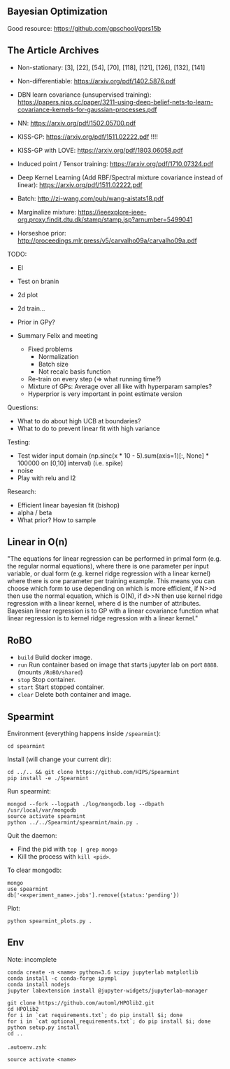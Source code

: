 ## Bayesian Optimization

Good resource: https://github.com/gpschool/gprs15b

## The Article Archives

- Non-stationary: [3], [22], [54], [70], [118], [121], [126], [132], [141]
- Non-differentiable: https://arxiv.org/pdf/1402.5876.pdf
- DBN learn covariance (unsupervised training): https://papers.nips.cc/paper/3211-using-deep-belief-nets-to-learn-covariance-kernels-for-gaussian-processes.pdf
- NN: https://arxiv.org/pdf/1502.05700.pdf
- KISS-GP: https://arxiv.org/pdf/1511.02222.pdf !!!!
- KISS-GP with LOVE: https://arxiv.org/pdf/1803.06058.pdf
- Induced point / Tensor training: https://arxiv.org/pdf/1710.07324.pdf
- Deep Kernel Learning (Add RBF/Spectral mixture covariance instead of linear): https://arxiv.org/pdf/1511.02222.pdf

- Batch: http://zi-wang.com/pub/wang-aistats18.pdf
- Marginalize mixture: https://ieeexplore-ieee-org.proxy.findit.dtu.dk/stamp/stamp.jsp?arnumber=5499041
- Horseshoe prior: http://proceedings.mlr.press/v5/carvalho09a/carvalho09a.pdf

TODO:
- EI
- Test on branin
- 2d plot
- 2d train...

- Prior in GPy?
- Summary Felix and meeting
  - Fixed problems
    - Normalization
    - Batch size
    - Not recalc basis function
  - Re-train on every step (=> what running time?)
  - Mixture of GPs: Average over all like with hyperparam samples?
  - Hyperprior is very important in point estimate version

Questions:
- What to do about high UCB at boundaries?
- What to do to prevent linear fit with high variance

Testing:
- Test wider input domain (np.sinc(x * 10 - 5).sum(axis=1)[:, None] * 100000 on [0,10] interval) (i.e. spike)
- noise
- Play with relu and l2

Research:
- Efficient linear bayesian fit (bishop)
- alpha / beta
- What prior? How to sample

## Linear in O(n)

"The equations for linear regression can be performed in primal form (e.g. the regular normal equations), where there is one parameter per input variable, or dual form (e.g. kernel ridge regression with a linear kernel) where there is one parameter per training example. This means you can choose which form to use depending on which is more efficient, if N>>d then use the normal equation, which is O(N), if d>>N then use kernel ridge regression with a linear kernel, where d is the number of attributes. Bayesian linear regression is to GP with a linear covariance function what linear regression is to kernel ridge regression with a linear kernel."

## RoBO

- `build` Build docker image.
- `run`   Run container based on image that starts jupyter lab on port `8888`.
          (mounts `/RoBO/shared`)
- `stop`  Stop container.
- `start` Start stopped container.
- `clear` Delete both container and image.


## Spearmint

Environment (everything happens inside `/spearmint`):

```
cd spearmint
```

Install (will change your current dir):

```
cd ../.. && git clone https://github.com/HIPS/Spearmint
pip install -e ./Spearmint
```

Run spearmint:

```
mongod --fork --logpath ./log/mongodb.log --dbpath /usr/local/var/mongodb
source activate spearmint
python ../../Spearmint/spearmint/main.py .
```

Quit the daemon:

* Find the pid with `top | grep mongo`
* Kill the process with `kill <pid>`.

To clear mongodb:

```
mongo
use spearmint
db['<experiment_name>.jobs'].remove({status:'pending'})
```

Plot:

```
python spearmint_plots.py .
```


## Env

Note: incomplete

```
conda create -n <name> python=3.6 scipy jupyterlab matplotlib
conda install -c conda-forge ipympl
conda install nodejs
jupyter labextension install @jupyter-widgets/jupyterlab-manager

git clone https://github.com/automl/HPOlib2.git
cd HPOlib2
for i in `cat requirements.txt`; do pip install $i; done
for i in `cat optional_requirements.txt`; do pip install $i; done
python setup.py install
cd ..
```

`.autoenv.zsh`:

```
source activate <name>
```
